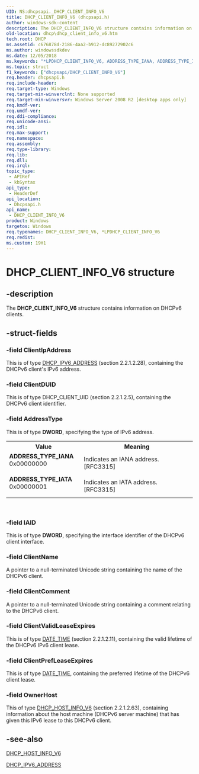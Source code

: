 ```yaml
---
UID: NS:dhcpsapi._DHCP_CLIENT_INFO_V6
title: DHCP_CLIENT_INFO_V6 (dhcpsapi.h)
author: windows-sdk-content
description: The DHCP_CLIENT_INFO_V6 structure contains information on DHCPv6 clients.
old-location: dhcp\dhcp_client_info_v6.htm
tech.root: DHCP
ms.assetid: c676878d-2186-4aa2-b912-dc89272902c6
ms.author: windowssdkdev
ms.date: 12/05/2018
ms.keywords: "*LPDHCP_CLIENT_INFO_V6, ADDRESS_TYPE_IANA, ADDRESS_TYPE_IATA, DHCP_CLIENT_INFO_V6, DHCP_CLIENT_INFO_V6 structure [DHCP], PDHCP_CLIENT_INFO_V6, PDHCP_CLIENT_INFO_V6 structure pointer [DHCP], dhcp.dhcp_client_info_v6, dhcpsapi/DHCP_CLIENT_INFO_V6, dhcpsapi/PDHCP_CLIENT_INFO_V6"
ms.topic: struct
f1_keywords: ["dhcpsapi/DHCP_CLIENT_INFO_V6"]
req.header: dhcpsapi.h
req.include-header: 
req.target-type: Windows
req.target-min-winverclnt: None supported
req.target-min-winversvr: Windows Server 2008 R2 [desktop apps only]
req.kmdf-ver: 
req.umdf-ver: 
req.ddi-compliance: 
req.unicode-ansi: 
req.idl: 
req.max-support: 
req.namespace: 
req.assembly: 
req.type-library: 
req.lib: 
req.dll: 
req.irql: 
topic_type:
 - APIRef
 - kbSyntax
api_type:
 - HeaderDef
api_location:
 - Dhcpsapi.h
api_name:
 - DHCP_CLIENT_INFO_V6
product: Windows
targetos: Windows
req.typenames: DHCP_CLIENT_INFO_V6, *LPDHCP_CLIENT_INFO_V6
req.redist: 
ms.custom: 19H1
---
```


# DHCP_CLIENT_INFO_V6 structure


## -description


The <b>DHCP_CLIENT_INFO_V6</b> structure contains information on DHCPv6 clients.


## -struct-fields




### -field ClientIpAddress

This is of type <a href="https://docs.microsoft.com/previous-versions/windows/desktop/api/dhcpsapi/ns-dhcpsapi-_dhcp_ipv6_address">DHCP_IPV6_ADDRESS</a> (section 2.2.1.2.28), containing the DHCPv6 client's IPv6 address.


### -field ClientDUID

This is of type DHCP_CLIENT_UID (section 2.2.1.2.5), containing the DHCPv6 client identifier.


### -field AddressType

This is of type <b>DWORD</b>, specifying the type of IPv6 address.

<table>
<tr>
<th>Value</th>
<th>Meaning</th>
</tr>
<tr>
<td width="40%"><a id="ADDRESS_TYPE_IANA"></a><a id="address_type_iana"></a><dl>
<dt><b>ADDRESS_TYPE_IANA</b></dt>
<dt>0x00000000</dt>
</dl>
</td>
<td width="60%">
Indicates an IANA address. [RFC3315]

</td>
</tr>
<tr>
<td width="40%"><a id="ADDRESS_TYPE_IATA"></a><a id="address_type_iata"></a><dl>
<dt><b>ADDRESS_TYPE_IATA</b></dt>
<dt>0x00000001</dt>
</dl>
</td>
<td width="60%">
Indicates an IATA address. [RFC3315]

</td>
</tr>
</table>
 


### -field IAID

This is of type <b>DWORD</b>, specifying the interface identifier of the DHCPv6 client interface.


### -field ClientName

A pointer to a null-terminated Unicode string containing the name of the DHCPv6 client.


### -field ClientComment

A pointer to a null-terminated Unicode string containing a comment relating to the DHCPv6 client.


### -field ClientValidLeaseExpires

This is of type <a href="https://docs.microsoft.com/previous-versions/windows/desktop/api/dhcpsapi/ns-dhcpsapi-_date_time">DATE_TIME</a> (section 2.2.1.2.11), containing the valid lifetime of the DHCPv6 IPv6 client lease.


### -field ClientPrefLeaseExpires

This is of type <a href="https://docs.microsoft.com/previous-versions/windows/desktop/api/dhcpsapi/ns-dhcpsapi-_date_time">DATE_TIME</a>, containing the preferred lifetime of the DHCPv6 client lease.


### -field OwnerHost

This of type <a href="https://docs.microsoft.com/previous-versions/windows/desktop/api/dhcpsapi/ns-dhcpsapi-_dhcp_host_info_v6">DHCP_HOST_INFO_V6</a> (section 2.2.1.2.63), containing information about the host machine (DHCPv6 server machine) that has given this IPv6 lease to this DHCPv6 client.


## -see-also




<a href="https://docs.microsoft.com/previous-versions/windows/desktop/api/dhcpsapi/ns-dhcpsapi-_dhcp_host_info_v6">DHCP_HOST_INFO_V6</a>



<a href="https://docs.microsoft.com/previous-versions/windows/desktop/api/dhcpsapi/ns-dhcpsapi-_dhcp_ipv6_address">DHCP_IPV6_ADDRESS</a>
 

 

